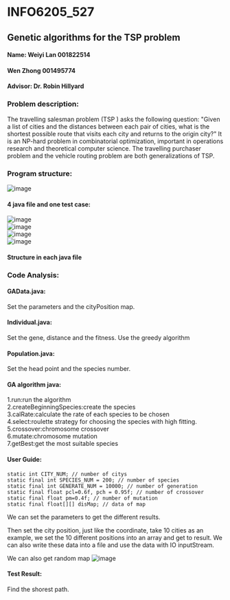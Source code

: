 # INFO6205_527
## Genetic algorithms for the TSP problem  
#### Name:	Weiyi Lan 001822514  
#### Wen Zhong 001495774  
#### Advisor: Dr. Robin Hillyard  
### Problem description:  
The travelling salesman problem (TSP ) asks the following question: "Given a list of cities and the distances between each pair of cities, what is the shortest possible route that visits each city and returns to the origin city?" It is an NP-hard problem in combinatorial optimization, important in operations research and theoretical computer science.
The travelling purchaser problem and the vehicle routing problem are both generalizations of TSP.

### Program structure:
![image](https://github.com/zhongwenn1/INFO6205_527/blob/master/image/Project_Overview.png)  
#### 4 java file and one test case:  
![image](https://github.com/zhongwenn1/INFO6205_527/blob/master/image/GA.PNG)  
![image](https://github.com/zhongwenn1/INFO6205_527/blob/master/image/GAData.PNG)  
![image](https://github.com/zhongwenn1/INFO6205_527/blob/master/image/GA.PNG)  
![image](https://github.com/zhongwenn1/INFO6205_527/blob/master/image/Population.PNG)

#### Structure in each java file  
### Code Analysis:
#### GAData.java:
Set the parameters and the cityPosition map.
#### Individual.java:
Set the gene, distance and the fitness.
Use the greedy algorithm
 
#### Population.java:
Set the head point and the species number.  
#### GA algorithm java:
1.run:run the algorithm  
2.createBeginningSpecies:create the species  
3.calRate:calculate the rate of each species to be chosen  
4.select:roulette strategy for choosing the species with high fitting.  
5.crossover:chromosome crossover  
6.mutate:chromosome mutation  
7.getBest:get the most suitable species  

#### User Guide:
	static int CITY_NUM; // number of citys  
	static final int SPECIES_NUM = 200; // number of species  
	static final int GENERATE_NUM = 10000; // number of generation  
	static final float pcl=0.6f, pch = 0.95f; // number of crossover  
	static final float pm=0.4f; // number of mutation  
	static final float[][] disMap; // data of map  

We can set the parameters to get the different results.  
 
Then set the city position, just like the coordinate, take 10 cities as an example, we set the 10 different positions into an array and get to result.  We can also write these data into a file and use the data with IO inputStream.  

We can also get random map
![image](https://github.com/zhongwenn1/INFO6205_527/blob/master/image/RndomMap.PNG)

#### Test Result:  
 
Find the shorest path.

